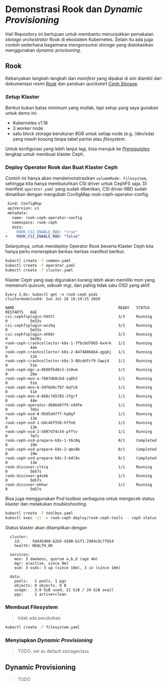 # Demonstrasi Rook dan _Dynamic Provisioning_

Hai! Repository ini bertujuan untuk membantu menunjukkan pemakaian _storage
orchestrator_ Rook di ekosistem Kubernetes. Selain itu ada juga contoh sederhana
bagaimana mengonsumsi _storage_ yang dialokasikan menggunakan _dynamic
provisoning_.

## Rook

Kebanyakan langkah-langkah dan _manifest_ yang dipakai di sini diambil dari
dokumentasi resmi [Rook][rook-io] dan panduan _quickstart_
[Ceph Storage][quickstart-ceph].

### _Setup_ Klaster

Berikut bukan batas minimum yang mutlak, tapi setup yang saya gunakan untuk demo
ini:

- Kubernetes v1.18
- 3 _worker_ node
- satu block storage berukuran 8GB untuk setiap node (e.g. /dev/sda) yang masih
  kosong tanpa tabel partisi atau _filesystem_.

Untuk konfigurasi yang lebih lanjut lagi, bisa merujuk ke
[_Prerequisites_][ceph-prerequisites] lengkap untuk membuat klaster Ceph.

### Deploy Operator Rook dan Buat Klaster Ceph

Contoh ini hanya akan mendemonstrasikan `volumeMode: Filesystem`, sehingga kita
hanya membutuhkan CSI driver untuk CephFS saja. Di manifest `operator.yaml` yang
sudah diberikan, CSI driver RBD sudah dimatikan dengan mengubah ConfigMap rook-ceph-operator-config.

```diff
 kind: ConfigMap
 apiVersion: v1
 metadata:
   name: rook-ceph-operator-config
   namespace: rook-ceph
   data:
-    ROOK_CSI_ENABLE_RBD: "true"
+    ROOK_CSI_ENABLE_RBD: "false"
```

Selanjutnya, untuk mendeploy Operator Rook beserta Klaster Ceph kita hanya perlu
menerapkan berkas-berkas manifest berikut.

```bash
kubectl create -f common.yaml
kubectl create -f operator.yaml
kubectl create -f cluster.yaml
```

Klaster Ceph yang siap digunakan kurang lebih akan memiliki mon yang memenuhi
quorum, sebuah mgr, dan paling tidak satu OSD yang aktif.

```
Every 2,0s: kubectl get -n rook-ceph pods                clustermodulus04: Sun Jul 26 16:19:25 2020

NAME                                              READY   STATUS      RESTARTS   AGE
csi-cephfsplugin-h95tl                            3/3     Running     0          5m33s
csi-cephfsplugin-wxzbq                            3/3     Running     0          5m33s
csi-cephfsplugin-xh68r                            3/3     Running     0          5m39s
rook-ceph-crashcollector-k8s-1-7fbcbd7885-6x4rk   1/1     Running     0          44m
rook-ceph-crashcollector-k8s-2-84748868b4-qgqkj   1/1     Running     0          12m
rook-ceph-crashcollector-k8s-3-88cddfcf9-5qwj4    1/1     Running     0          51m
rook-ceph-mgr-a-8698fbd8c5-2s9vm                  1/1     Running     0          26m
rook-ceph-mon-a-7887d68cbd-zq8h2                  1/1     Running     0          51m
rook-ceph-mon-b-59f8d9cf87-bqfc6                  1/1     Running     0          51m
rook-ceph-mon-d-868c7d5785-2fgrf                  1/1     Running     0          44m
rook-ceph-operator-db86d47f5-s9dfm                1/1     Running     0          7m5s
rook-ceph-osd-0-95d5d4ff7-hq9gf                   1/1     Running     0          13m
rook-ceph-osd-1-d4c46f558-hffn6                   1/1     Running     0          13m
rook-ceph-osd-2-5897d74c54-pfftv                  1/1     Running     0          7m7s
rook-ceph-osd-prepare-k8s-1-t6c8q                 0/1     Completed   0          19m
rook-ceph-osd-prepare-k8s-2-qmv8b                 0/1     Completed   0          19m
rook-ceph-osd-prepare-k8s-3-k4l9v                 0/1     Completed   0          13m
rook-discover-cltcq                               1/1     Running     0          5m57s
rook-discover-g4zmk                               1/1     Running     0          5m57s
rook-discover-mkhwr                               1/1     Running     0          5m57s
```

Bisa juga menggunakan Pod toolbox serbaguna untuk mengecek status klaster dan
melakukan _troubleshooting_.

```bash
kubectl create -f toolbox.yaml
kubectl exec -it -n rook-ceph deploy/rook-ceph-tools -- ceph status
```

Status klaster akan ditampilkan dengan

```
  cluster:
    id:     5d445d60-62b5-4200-b1f1-2984c0c7f654
    health: HEALTH_OK

  services:
    mon: 3 daemons, quorum a,b,d (age 4m)
    mgr: a(active, since 9m)
    osd: 3 osds: 3 up (since 10m), 3 in (since 10m)

  data:
    pools:   1 pools, 1 pgs
    objects: 0 objects, 0 B
    usage:   3.0 GiB used, 21 GiB / 24 GiB avail
    pgs:     1 active+clean
```

### Membuat Filesystem

> tidak ada perubahan

```bash
kubectl create -f filesystem.yaml
```

### Menyiapkan _Dynamic Provisioning_

> TODO: set as default storageclass

## Dynamic Provisioning

> TODO

[rook-io]: https://rook.io
[quickstart-ceph]: https://rook.io/docs/rook/v1.3/ceph-quickstart.html
[ceph-prerequisites]: https://rook.io/docs/rook/v1.3/ceph-prerequisites.html
